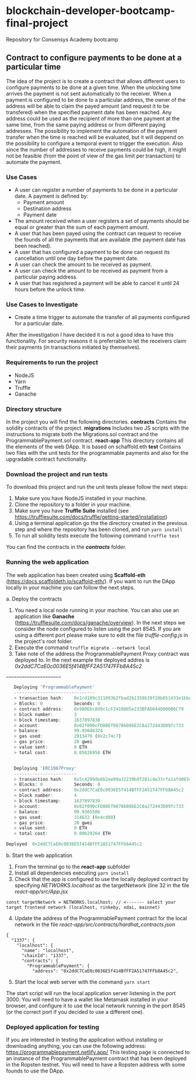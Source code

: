 # blockchain-developer-bootcamp-final-project
Repository for Consensys Academy bootcamp

## Contract to configure payments to be done at a particular time
The idea of the project is to create a contract that allows different users to configure payments to be done at a given time. When the unlocking time arrives the payment is not sent automatically to the receiver. When a payment is configured to be done to a particular address, the owner of the address will be able to claim the payed amount (and request it to be transfered) when the specified payment date has been reached.
Any address could be used as the recipient of more than one payment at the same time, from the same paying address or from different paying addresses.
The possibility to implement the automation of the payment transfer when the time is reached will be evaluated, but it will deppend on the possibility to configure a temporal event to trigger the execution. Also since the number of addresses to receive payments could be high, it might not be feasible (from the point of view of the gas limit per transaction) to automate the payment.

### Use Cases
* A user can register a number of payments to be done in a particular date. A payment is defined by:
  * Payment amount
  * Destination address
  * Payment date
* The amount received when a user registers a set of payments should be equal or greater than the sum of each payment amount.
* A user that has been payed using the contract can request to receive the founds of all the payments that are available (the payment date has been reached).
* A user that has configured a payment to be done can request its cancellation until one day before the payment date.
* A user can check the amount to be received as payment.
* A user can check the amount to be received as payment from a particular paying address.
* A user that has registered a payment will be able to cancel it until 24 hours before the unlock time.

### Use Cases to Investigate
* Create a time trigger to automate the transfer of all payments configured for a particular date.

After the investigation I have decided it is not a good idea to have this functionality. For security reasons it is preferrable to let the receivers claim their payments (in transactions initiated by themselves).

### Requirements to run the project
- NodeJS
- Yarn
- Truffle
- Ganache

### Directory structure
In the project you will find the following directories.
**contracts**
Contains the solidity contracts of the project.
**migrations**
Includes two JS scripts with the instructions to migrate both the Migrations.sol contract and the ProgrammablePayment.sol contract.
**react-app**
This directory contains all the elements of the web DApp. It is based on schaffold.eth
**test**
Contains two files with the unit tests for the programmable payments and also for the upgradable contract functionality.

### Download the project and run tests
To download this project and run the unit tests please follow the next steps:
1. Make sure you have NodeJS installed in your machine.
2. Clone the repository to a folder in your machine.
3. Make sure you have **Truffle Suite** installed (see https://trufflesuite.com/docs/truffle/getting-started/installation)
4. Using a terminal application go the the directory created in the previous step and where the repository has been cloned, and run `yarn install`
5. To run all solidity tests execute the following command `truffle test`

You can find the contracts in the _**contracts**_ folder.

### Running the web application
The web application has been created using **Scaffold-eth** (https://docs.scaffoldeth.io/scaffold-eth/). If you want to run the DApp locally in your machine you can follow the next steps.

a. Deploy the contracts
 1. You need a local node running in your machine. You can also use an application like **Ganache** (https://trufflesuite.com/docs/ganache/overview). In the next steps we consider the node configured to listen using the port 8545. If you are using a different port please make sure to edit the file _truffle-config.js_ in the project's root folder.
 2. Execute the command `truffle migrate --network local`
 3. Take note of the address the ProgrammablePayment Proxy contract was deployed to. In the next example the deployed addres is _0x2ddC7CaE0c0036E5f414BfFF2A51747FFb8A45c2_
``` 2_deploy_contracts.js
=====================

   Deploying 'ProgrammablePayment'
   -------------------------------
   > transaction hash:    0x1cd189c311093b2fbad2b1359b39f20b051433e1bbe4418ff7ec3aff659a496f
   > Blocks: 0            Seconds: 0
   > contract address:    0x980Ebc8d9c1cF24108b5e233BFAD644D006B6C79
   > block number:        3
   > block timestamp:     1637897838
   > account:             0x02f090cFD08Ef0878608bE2C8a272443D09fc733
   > balance:             99.93684324
   > gas used:            2913479 (0x2c74c7)
   > gas price:           20 gwei
   > value sent:          0 ETH
   > total cost:          0.05826958 ETH


   Deploying 'ERC1967Proxy'
   ------------------------
   > transaction hash:    0x5c4299de8b2ee09a32239b9f281c4e37cfa1afd083445c1fdf6b10d1d8d0a627
   > Blocks: 0            Seconds: 0
   > contract address:    0x2ddC7CaE0c0036E5f414BfFF2A51747FFb8A45c2
   > block number:        4
   > block timestamp:     1637897839
   > account:             0x02f090cFD08Ef0878608bE2C8a272443D09fc733
   > balance:             99.9305506
   > gas used:            314632 (0x4cd08)
   > gas price:           20 gwei
   > value sent:          0 ETH
   > total cost:          0.00629264 ETH

Deployed  0x2ddC7CaE0c0036E5f414BfFF2A51747FFb8A45c2
```
b. Start the web application
 1. From the terminal go to the **react-app** subfolder
 2. Install all dependencies executing `yarn install`
 3. Check that the app is configured to use the locally deployed contract by specifying _NETWORKS.localhost_ as the targetNetwork (line 32 in the file _react-app/src/App.jsx_
```
const targetNetwork = NETWORKS.localhost; // <------- select your target frontend network (localhost, rinkeby, xdai, mainnet)
```
 4. Update the address of the ProgrammablePayment contract for the local network in the file _react-app/src/contracts/hardhat_contracts.json_
```
{
  "1337": {
    "localhost": {
      "name": "localhost",
      "chainId": "1337",
      "contracts": {
        "ProgrammablePayment": {
          "address": "0x2ddC7CaE0c0036E5f414BfFF2A51747FFb8A45c2",
```
 5. Start the local web server with the command `yarn start`

The start script will run the local application server listening in the port 3000. You will need to have a wallet like Metamask installed in your browser, and configure it to use the local network running in the port 8545 (or the correct port if you decided to use a different one).

### Deployed application for testing
If you are interested in testing the application without installing or downloading anything, you can use the following address: https://programmablepayment.netlify.app/
This testing page is connected to an instance of the ProgrammablePayment contract that has been deployed in the Ropsten testnet. You will need to have a Ropsten address with some founds to use the DApp.
